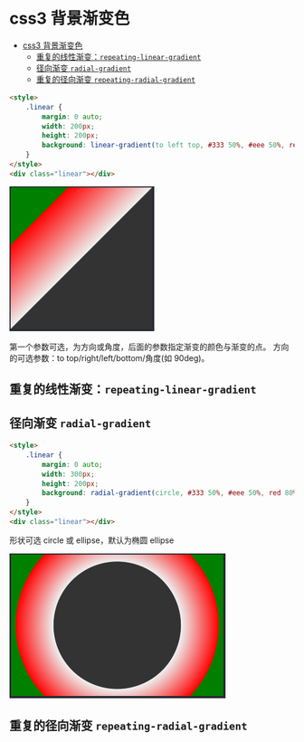 <!-- imageRoot:css -->

# css3 背景渐变色

<!-- TOC -->

-   [css3 背景渐变色](#css3-%e8%83%8c%e6%99%af%e6%b8%90%e5%8f%98%e8%89%b2)
    -   [重复的线性渐变：`repeating-linear-gradient`](#%e9%87%8d%e5%a4%8d%e7%9a%84%e7%ba%bf%e6%80%a7%e6%b8%90%e5%8f%98repeating-linear-gradient)
    -   [径向渐变 `radial-gradient`](#%e5%be%84%e5%90%91%e6%b8%90%e5%8f%98-radial-gradient)
    -   [重复的径向渐变 `repeating-radial-gradient`](#%e9%87%8d%e5%a4%8d%e7%9a%84%e5%be%84%e5%90%91%e6%b8%90%e5%8f%98-repeating-radial-gradient)

<!-- /TOC -->

```html
<style>
	.linear {
		margin: 0 auto;
		width: 200px;
		height: 200px;
		background: linear-gradient(to left top, #333 50%, #eee 50%, red 80%, red 80%, green 80%);
	}
</style>
<div class="linear"></div>
```

![线性渐变](images/线性渐变.png)

第一个参数可选，为方向或角度，后面的参数指定渐变的颜色与渐变的点。
方向的可选参数：to top/right/left/bottom/角度(如 90deg)。

## 重复的线性渐变：`repeating-linear-gradient`

## 径向渐变 `radial-gradient`

```html
<style>
	.linear {
		margin: 0 auto;
		width: 300px;
		height: 200px;
		background: radial-gradient(circle, #333 50%, #eee 50%, red 80%, red 80%, green 80%);
	}
</style>
<div class="linear"></div>
```

形状可选 circle 或 ellipse，默认为椭圆 ellipse

![径向渐变](images/径向渐变.png)

## 重复的径向渐变 `repeating-radial-gradient`
